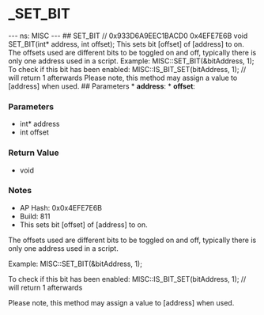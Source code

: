 # _SET_BIT

--- ns: MISC --- ## SET_BIT  // 0x933D6A9EEC1BACD0 0x4EFE7E6B void SET_BIT(int* address, int offset);  This sets bit [offset] of [address] to on. The offsets used are different bits to be toggled on and off, typically there is only one address used in a script. Example: MISC::SET_BIT(&bitAddress, 1); To check if this bit has been enabled: MISC::IS_BIT_SET(bitAddress, 1); // will return 1 afterwards Please note, this method may assign a value to [address] when used.  ## Parameters * **address**: * **offset**:

### Parameters
* int* address
* int offset

### Return Value
* void

### Notes
* AP Hash: 0x0x4EFE7E6B
* Build: 811
* This sets bit [offset] of [address] to on.

The offsets used are different bits to be toggled on and off, typically there is only one address used in a script.

Example:
MISC::SET_BIT(&bitAddress, 1);

To check if this bit has been enabled:
MISC::IS_BIT_SET(bitAddress, 1); // will return 1 afterwards

Please note, this method may assign a value to [address] when used.

